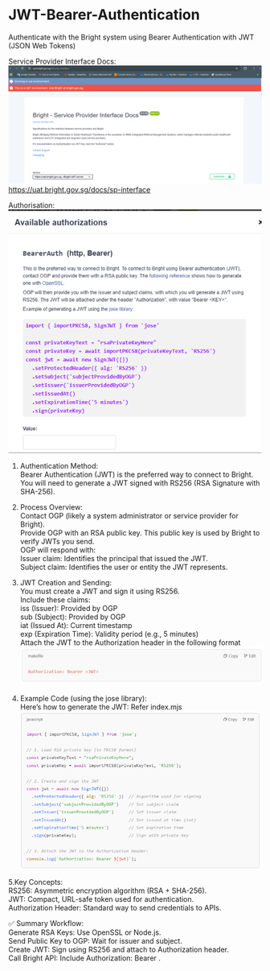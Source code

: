 # JWT-Bearer-Authentication
Authenticate with the Bright system using Bearer Authentication with JWT (JSON Web Tokens)

Service Provider Interface Docs:  
![alt text](image-1.png)  
https://uat.bright.gov.sg/docs/sp-interface  


Authorisation:  
![alt text](image.png)  


1. Authentication Method:  
Bearer Authentication (JWT) is the preferred way to connect to Bright.  
You will need to generate a JWT signed with RS256 (RSA Signature with SHA-256).  

2. Process Overview:  
Contact OGP (likely a system administrator or service provider for Bright).  
Provide OGP with an RSA public key. This public key is used by Bright to verify JWTs you send.  
OGP will respond with:  
Issuer claim: Identifies the principal that issued the JWT.  
Subject claim: Identifies the user or entity the JWT represents.  

3. JWT Creation and Sending:  
You must create a JWT and sign it using RS256.  
Include these claims:  
iss (Issuer): Provided by OGP  
sub (Subject): Provided by OGP  
iat (Issued At): Current timestamp  
exp (Expiration Time): Validity period (e.g., 5 minutes)  
Attach the JWT to the Authorization header in the following format  
![alt text](image-2.png)  

4. Example Code (using the jose library):  
Here’s how to generate the JWT: Refer index.mjs  
![alt text](image-3.png)  

5.Key Concepts:  
RS256: Asymmetric encryption algorithm (RSA + SHA-256).  
JWT: Compact, URL-safe token used for authentication.  
Authorization Header: Standard way to send credentials to APIs.  

    






✅ Summary Workflow:  
Generate RSA Keys: Use OpenSSL or Node.js.  
Send Public Key to OGP: Wait for issuer and subject.  
Create JWT: Sign using RS256 and attach to Authorization header.  
Call Bright API: Include Authorization: Bearer <JWT>.  




